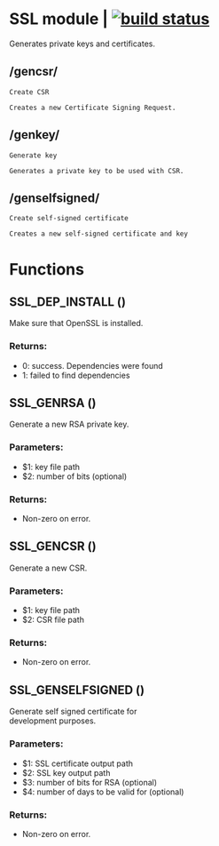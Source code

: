 # SSL module | [![build status](https://gitlab.com/space-sh/ssl/badges/master/build.svg)](https://gitlab.com/space-sh/ssl/commits/master)

Generates private keys and certificates.


## /gencsr/
	Create CSR

	Creates a new Certificate Signing Request.


## /genkey/
	Generate key

	Generates a private key to be used with CSR.


## /genselfsigned/
	Create self-signed certificate

	Creates a new self-signed certificate and key


# Functions 

## SSL\_DEP\_INSTALL ()  
  
  
  
Make sure that OpenSSL is installed.  
  
### Returns:  
- 0: success. Dependencies were found  
- 1: failed to find dependencies  
  
  
  
## SSL\_GENRSA ()  
  
  
  
Generate a new RSA private key.  
  
### Parameters:  
- $1: key file path  
- $2: number of bits (optional)  
  
### Returns:  
- Non-zero on error.  
  
  
  
## SSL\_GENCSR ()  
  
  
  
Generate a new CSR.  
  
### Parameters:  
- $1: key file path  
- $2: CSR file path  
  
### Returns:  
- Non-zero on error.  
  
  
  
## SSL\_GENSELFSIGNED ()  
  
  
  
Generate self signed certificate for  
development purposes.  
  
### Parameters:  
- $1: SSL certificate output path  
- $2: SSL key output path  
- $3: number of bits for RSA (optional)  
- $4: number of days to be valid for (optional)  
  
### Returns:  
- Non-zero on error.  
  
  
  
